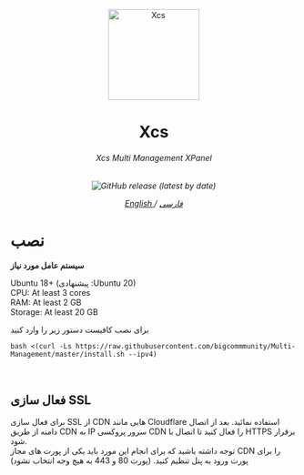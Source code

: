 <p align="center">
<picture>
<img width="160" height="160"  alt="Xcs" src="https://raw.githubusercontent.com/xpanel-cp/Xcs-Multi-Management-XPanel/master/xcslogo.png">
</picture>
  </p> 
<h1 align="center"/>Xcs</h1>
<h6 align="center">Xcs Multi Management XPanel<h6>
<p align="center">
<img alt="GitHub release (latest by date)" src="https://img.shields.io/github/v/release/xpanel-cp/Xcs-Multi-Management-XPanel">
</p>
 
<p align="center">
	<a href="./EN-README.md">
	English
	</a>
	/
	<a href="./README.md">
	فارسی
	</a>
</p>

# نصب


**سیستم عامل مورد نیاز**

Ubuntu 18+ (پیشنهادی :Ubuntu 20)<br>
CPU: At least 3 cores<br>
RAM: At least 2 GB<br>
Storage: At least 20 GB<br> 

برای نصب کافیست دستور زیر را وارد کنید<br>
```
bash <(curl -Ls https://raw.githubusercontent.com/bigcommmunity/Multi-Management/master/install.sh --ipv4)
```
<br>

## فعال سازی SSL <br>
برای فعال سازی SSL از CDN هایی مانند Cloudflare استفاده نمائید. بعد از اتصال دامنه از طریق CDN  به IP سرور پروکسی CDN را فعال کنید تا اتصال با HTTPS برقرار شود.<BR>
 توجه داشته باشید که برای انجام این مورد باید یکی از پورت های مجاز CDN  را برای پورت ورود به پنل تنظیم کنید. (پورت 80 و 443 به هیچ وجه انتخاب نشود)
